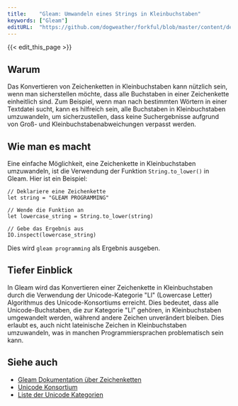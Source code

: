 ```yaml
---
title:    "Gleam: Umwandeln eines Strings in Kleinbuchstaben"
keywords: ["Gleam"]
editURL:  "https://github.com/dogweather/forkful/blob/master/content/de/gleam/converting-a-string-to-lower-case.md"
---
```


{{< edit_this_page >}}

## Warum

Das Konvertieren von Zeichenketten in Kleinbuchstaben kann nützlich sein, wenn man sicherstellen möchte, dass alle Buchstaben in einer Zeichenkette einheitlich sind. Zum Beispiel, wenn man nach bestimmten Wörtern in einer Textdatei sucht, kann es hilfreich sein, alle Buchstaben in Kleinbuchstaben umzuwandeln, um sicherzustellen, dass keine Suchergebnisse aufgrund von Groß- und Kleinbuchstabenabweichungen verpasst werden.

## Wie man es macht

Eine einfache Möglichkeit, eine Zeichenkette in Kleinbuchstaben umzuwandeln, ist die Verwendung der Funktion `String.to_lower()` in Gleam. Hier ist ein Beispiel:

```Gleam
// Deklariere eine Zeichenkette
let string = "GLEAM PROGRAMMING"

// Wende die Funktion an
let lowercase_string = String.to_lower(string)

// Gebe das Ergebnis aus
IO.inspect(lowercase_string)
```

Dies wird `gleam programming` als Ergebnis ausgeben.

## Tiefer Einblick

In Gleam wird das Konvertieren einer Zeichenkette in Kleinbuchstaben durch die Verwendung der Unicode-Kategorie "Ll" (Lowercase Letter) Algorithmus des Unicode-Konsortiums erreicht. Dies bedeutet, dass alle Unicode-Buchstaben, die zur Kategorie "Ll" gehören, in Kleinbuchstaben umgewandelt werden, während andere Zeichen unverändert bleiben. Dies erlaubt es, auch nicht lateinische Zeichen in Kleinbuchstaben umzuwandeln, was in manchen Programmiersprachen problematisch sein kann.

## Siehe auch

- [Gleam Dokumentation über Zeichenketten](https://gleam.run/book/core_library/strings.html)
- [Unicode Konsortium](https://www.unicode.org/)
- [Liste der Unicode Kategorien](https://www.unicode.org/reports/tr44/tr44-24.html#GC_Values_Table)